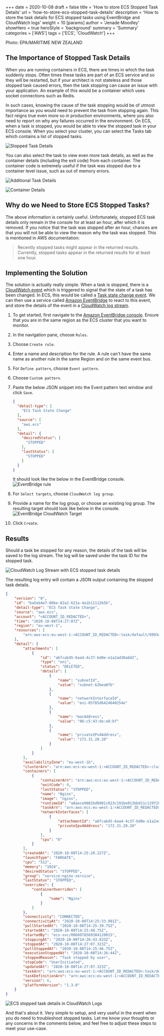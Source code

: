 +++
date = 2020-10-08
draft = false
title = 'How to store ECS Stopped Task Details'
url = 'how-to-store-ecs-stopped-task-details'
description = 'How to store the task details for ECS stopped tasks using EventBridge and CloudWatch logs'
weight = 10
[params]
  author = 'Jenade Moodley'
showHero = true
heroStyle = 'background'
summary = 'Summary'
categories = ['AWS']
tags = ['ECS', 'CloudWatch']
+++


<p class="text-xs text-neutral-500 dark:text-neutral-400">Photo: EPA/MARITIME NEW ZEALAND</p>

## The Importance of Stopped Task Details

When you are running containers in ECS, there are times in which the task suddenly stops. Often times these tasks are part of an ECS service and so they will be restarted, but if your architect is not stateless and those stopped task caused errors, then the task stopping can cause an issue with your application. An example of this would be a container which uses socket connections such as Redis.

In such cases, knowing the cause of the task stopping would be of utmost importance as you would need to prevent the task from stopping again. This fact reigns true even more so in production environments, where you also need to report on why any failures occurred in the environment. On ECS, when a task is stopped, you would be able to view the stopped task in your ECS console. When you select your cluster, you can select the Tasks tab which contains a list of stopped tasks.

![Stopped Task Details](img/Screenshot-8.png "Stopped Task")

You can also select the task to view even more task details, as well as the container details (including the exit code) from each container. The container code is extremely useful if the task was stopped due to a container level issue, such as out of memory errors.

![Additional Task Details](img/Screenshot-9.png "Additional Task Details")

![Container Details](img/Screenshot-10.png "Container Details")

## Why do we Need to Store ECS Stopped Tasks?

The above information is certainly useful. Unfortunately, stopped ECS task details only remain in the console for at least an hour, after which it is removed. If you notice that the task was stopped after an hour, chances are that you will not be able to view the reason why the task was stopped. This is mentioned in AWS documentation:

> Recently stopped tasks might appear in the returned results. Currently, stopped tasks appear in the returned results for at least one hour. 


## Implementing the Solution

The solution is actually really simple. When a task is stopped, there is a [CloudWatch event](https://docs.aws.amazon.com/AmazonCloudWatch/latest/events/WhatIsCloudWatchEvents.html) which is triggered to signal that the state of a task has been changed. In ECS, this would be called a [Task state change event](https://docs.aws.amazon.com/AmazonECS/latest/developerguide/ecs_cwe_events.html#ecs_task_events). We can then use a service called [Amazon EventBridge](https://docs.aws.amazon.com/eventbridge/latest/userguide/what-is-amazon-eventbridge.html) to react to this event, and store the details of the event in a [CloudWatch log stream](https://docs.aws.amazon.com/AmazonCloudWatch/latest/logs/Working-with-log-groups-and-streams.html).

1. To get started, first navigate to the [Amazon EventBridge console](https://console.aws.amazon.com/events/). Ensure that you are in the same region as the ECS cluster that you want to monitor.
2. In the navigation pane, choose `Rules`.
3. Choose `Create rule`.
4. Enter a name and description for the rule. A rule can't have the same name as another rule in the same Region and on the same event bus.
5. For `Define pattern`, choose `Event pattern`.
6. Choose `Custom pattern`.
7. Paste the below JSON snippet into the Event pattern text window and click `Save`.

    ```json
    {
      "detail-type": [
        "ECS Task State Change"
      ],
      "source": [
        "aws.ecs"
      ],
      "detail": {
        "desiredStatus": [
          "STOPPED"
        ],
        "lastStatus": [
          "STOPPED"
        ]
      }
    }
    ```
    It should look like the below in the EventBridge console.
    ![EventBridge rule](img/Screenshot-11.png "EventBridge rule")

8. For `Select targets`, choose `CloudWatch log group`.
9. Provide a name for the log group, or choose an existing log group. The resulting target should look like below in the console.
    ![EventBridge CloudWatch Target](img/Screenshot-12.png "EventBridge CloudWatch Target")
10. Click `Create`.


## Results

Should a task be stopped for any reason, the details of the task will be saved to the log stream. The log will be saved under the task ID for the stopped task.

![CloudWatch Log Stream with ECS stopped task details](img/Screenshot-13-alt.png "CloudWatch Log Stream with ECS stopped task details")

The resulting log entry will contain a JSON output containing the stopped task details.

```json
{
    "version": "0",
    "id": "ba5eb4e7-60be-82a2-621a-4a1b11112b5b",
    "detail-type": "ECS Task State Change",
    "source": "aws.ecs",
    "account": "<ACCOUNT_ID_REDACTED>",
    "time": "2020-10-08T14:27:07Z",
    "region": "eu-west-1",
    "resources": [
        "arn:aws:ecs:eu-west-1:<ACCOUNT_ID_REDACTED>:task/default/8993cbec849642b8a9e00da5a620c3fe"
    ],
    "detail": {
        "attachments": [
            {
                "id": "a6fcab45-6aa4-4c37-bd0e-e1a2ad30a6d2",
                "type": "eni",
                "status": "DELETED",
                "details": [
                    {
                        "name": "subnetId",
                        "value": "subnet-b2bea0fb"
                    },
                    {
                        "name": "networkInterfaceId",
                        "value": "eni-05f85d6424640254e"
                    },
                    {
                        "name": "macAddress",
                        "value": "06:c5:43:de:e8:bf"
                    },
                    {
                        "name": "privateIPv4Address",
                        "value": "172.31.20.20"
                    }
                ]
            }
        ],
        "availabilityZone": "eu-west-1b",
        "clusterArn": "arn:aws:ecs:eu-west-1:<ACCOUNT_ID_REDACTED>:cluster/default",
        "containers": [
            {
                "containerArn": "arn:aws:ecs:eu-west-1:<ACCOUNT_ID_REDACTED>:container/45d23d4f-2e5c-4781-8cd7-cb521deae872",
                "exitCode": 0,
                "lastStatus": "STOPPED",
                "name": "Nginx",
                "image": "nginx",
                "runtimeId": "a8aece9082bd0901c023c191be013bbd11c129f288647dfa53002661d8285057",
                "taskArn": "arn:aws:ecs:eu-west-1:<ACCOUNT_ID_REDACTED>:task/default/8993cbec849642b8a9e00da5a620c3fe",
                "networkInterfaces": [
                    {
                        "attachmentId": "a6fcab45-6aa4-4c37-bd0e-e1a2ad30a6d2",
                        "privateIpv4Address": "172.31.20.20"
                    }
                ],
                "cpu": "0"
            }
        ],
        "createdAt": "2020-10-08T14:25:20.227Z",
        "launchType": "FARGATE",
        "cpu": "512",
        "memory": "1024",
        "desiredStatus": "STOPPED",
        "group": "service:nginx-service",
        "lastStatus": "STOPPED",
        "overrides": {
            "containerOverrides": [
                {
                    "name": "Nginx"
                }
            ]
        },
        "connectivity": "CONNECTED",
        "connectivityAt": "2020-10-08T14:25:33.981Z",
        "pullStartedAt": "2020-10-08T14:25:39.75Z",
        "startedAt": "2020-10-08T14:25:48.75Z",
        "startedBy": "ecs-svc/0068978569384120015",
        "stoppingAt": "2020-10-08T14:26:43.833Z",
        "stoppedAt": "2020-10-08T14:27:07.323Z",
        "pullStoppedAt": "2020-10-08T14:25:46.75Z",
        "executionStoppedAt": "2020-10-08T14:26:44Z",
        "stoppedReason": "Task stopped by user",
        "stopCode": "UserInitiated",
        "updatedAt": "2020-10-08T14:27:07.323Z",
        "taskArn": "arn:aws:ecs:eu-west-1:<ACCOUNT_ID_REDACTED>:task/default/8993cbec849642b8a9e00da5a620c3fe",
        "taskDefinitionArn": "arn:aws:ecs:eu-west-1:<ACCOUNT_ID_REDACTED>:task-definition/nginx-basic-fargate:1",
        "version": 6,
        "platformVersion": "1.3.0"
    }
}
```

![ECS stopped task details in CloudWatch Logs](img/Screenshot-13-alt.png "ECS stopped task details in CloudWatch Logs")

And that's about it. Very simple to setup, and very useful in the event when you do need to troubleshoot stopped tasks. Let me know your thoughts or any concerns in the comments below, and feel free to adjust these steps to meet your use-case.